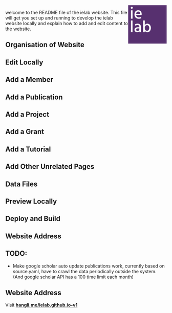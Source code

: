 <img src="images/logos/ielab-page001.png" width="120px" height="120px" style="float: right;">

welcome to the README file of the ielab website. This file will get you set up and running to develop the ielab website locally and explain how to add and edit content to the website.

## Organisation of Website

## Edit Locally

## Add a Member

## Add a Publication

## Add a Project

## Add a Grant

## Add a Tutorial

## Add Other Unrelated Pages

## Data Files

## Preview Locally

## Deploy and Build

## Website Address

## TODO:
- Make google scholar auto update publications work, currently based on source.yaml, have to crawl the data periodically outside the system. (And google scholar API has a 100 time limit each month)

## Website Address

Visit **[hangli.me/ielab.github.io-v1](http://hangli.me/ielab.github.io-v1)**
